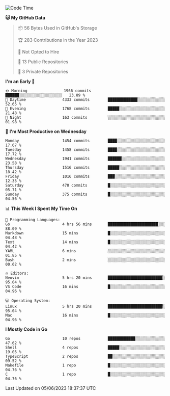 <!--START_SECTION:waka-->
![Code Time](http://img.shields.io/badge/Code%20Time-25%20hrs%2012%20mins-blue)

**🐱 My GitHub Data** 

> 📦 56 Bytes Used in GitHub's Storage 
 > 
> 🏆 283 Contributions in the Year 2023
 > 
> 🚫 Not Opted to Hire
 > 
> 📜 13 Public Repositories 
 > 
> 🔑 3 Private Repositories 
 > 
**I'm an Early 🐤** 

```text
🌞 Morning                1966 commits        ██████░░░░░░░░░░░░░░░░░░░   23.89 % 
🌆 Daytime                4333 commits        █████████████░░░░░░░░░░░░   52.65 % 
🌃 Evening                1768 commits        █████░░░░░░░░░░░░░░░░░░░░   21.48 % 
🌙 Night                  163 commits         ░░░░░░░░░░░░░░░░░░░░░░░░░   01.98 % 
```
📅 **I'm Most Productive on Wednesday** 

```text
Monday                   1454 commits        ████░░░░░░░░░░░░░░░░░░░░░   17.67 % 
Tuesday                  1458 commits        ████░░░░░░░░░░░░░░░░░░░░░   17.72 % 
Wednesday                1941 commits        ██████░░░░░░░░░░░░░░░░░░░   23.58 % 
Thursday                 1516 commits        █████░░░░░░░░░░░░░░░░░░░░   18.42 % 
Friday                   1016 commits        ███░░░░░░░░░░░░░░░░░░░░░░   12.35 % 
Saturday                 470 commits         █░░░░░░░░░░░░░░░░░░░░░░░░   05.71 % 
Sunday                   375 commits         █░░░░░░░░░░░░░░░░░░░░░░░░   04.56 % 
```


📊 **This Week I Spent My Time On** 

```text
💬 Programming Languages: 
Go                       4 hrs 56 mins       ██████████████████████░░░   88.09 % 
Markdown                 15 mins             █░░░░░░░░░░░░░░░░░░░░░░░░   04.48 % 
Text                     14 mins             █░░░░░░░░░░░░░░░░░░░░░░░░   04.42 % 
YAML                     6 mins              ░░░░░░░░░░░░░░░░░░░░░░░░░   01.85 % 
Bash                     2 mins              ░░░░░░░░░░░░░░░░░░░░░░░░░   00.62 % 

🔥 Editors: 
Neovim                   5 hrs 20 mins       ████████████████████████░   95.04 % 
VS Code                  16 mins             █░░░░░░░░░░░░░░░░░░░░░░░░   04.96 % 

💻 Operating System: 
Linux                    5 hrs 20 mins       ████████████████████████░   95.04 % 
Mac                      16 mins             █░░░░░░░░░░░░░░░░░░░░░░░░   04.96 % 
```

**I Mostly Code in Go** 

```text
Go                       10 repos            ████████████░░░░░░░░░░░░░   47.62 % 
Shell                    4 repos             █████░░░░░░░░░░░░░░░░░░░░   19.05 % 
TypeScript               2 repos             ██░░░░░░░░░░░░░░░░░░░░░░░   09.52 % 
Makefile                 1 repo              █░░░░░░░░░░░░░░░░░░░░░░░░   04.76 % 
C                        1 repo              █░░░░░░░░░░░░░░░░░░░░░░░░   04.76 % 
```




 Last Updated on 05/06/2023 18:37:37 UTC
<!--END_SECTION:waka-->
